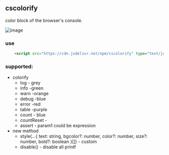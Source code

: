 ## cscolorify
color block of the browser's console.

![image](https://kevinchen2046.github.io/images/cscolorify-preview.png)

### use
```html
    <script src="https://cdn.jsdelivr.net/npm/cscolorify" type="text/javascript"></script>
```

### supported:
- colorify
    - log - grey
    - info -green
    - warn -orange
    - debug -blue
    - error -red
    - table -purple
    - count - blue
    - countReset - 
    - assert - param1 could be expression
- new method
    - style(...{ text: string, bgcolor?: number, color?: number, size?: number, bold?: boolean }[]) - custom
    - disable() - disable all printf